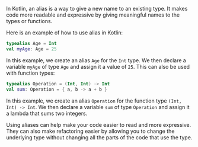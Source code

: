 In Kotlin, an alias is a way to give a new name to an existing type. It makes code more readable and expressive by giving meaningful names to the types or functions.

Here is an example of how to use alias in Kotlin:

```kotlin
typealias Age = Int
val myAge: Age = 25
```

In this example, we create an alias `Age` for the `Int` type. We then declare a variable `myAge` of type `Age` and assign it a value of `25`. This can also be used with function types:

```kotlin
typealias Operation = (Int, Int) -> Int
val sum: Operation = { a, b -> a + b }
```

In this example, we create an alias `Operation` for the function type `(Int, Int) -> Int`. We then declare a variable `sum` of type `Operation` and assign it a lambda that sums two integers.

Using aliases can help make your code easier to read and more expressive. They can also make refactoring easier by allowing you to change the underlying type without changing all the parts of the code that use the type.